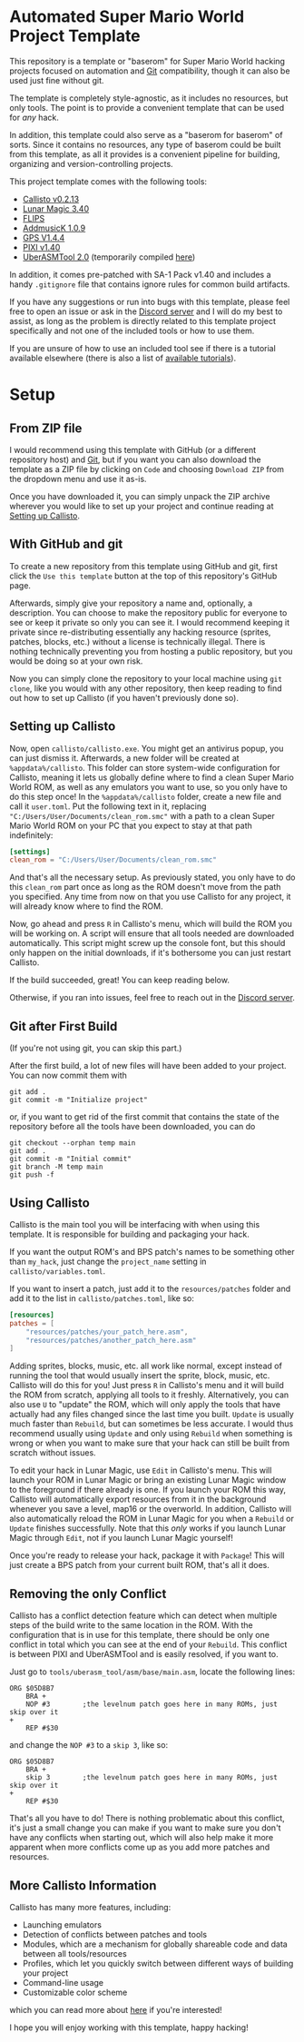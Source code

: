 # Automated Super Mario World Project Template

This repository is a template or "baserom" for Super Mario World hacking projects focused on automation and [Git](https://www.git-scm.com/) compatibility, 
though it can also be used just fine without git.

The template is completely style-agnostic, as it includes no resources, but only tools. The point is to provide a 
convenient template that can be used for *any* hack.

In addition, this template could also serve as a "baserom for baserom" of sorts. Since it contains no resources, any type of baserom could be built from this template, as all it provides is a convenient pipeline for building, organizing and version-controlling projects.

This project template comes with the following tools:

- [Callisto v0.2.13](https://github.com/Underrout/callisto/releases/tag/v0.2.13)
- [Lunar Magic 3.40](https://dl.smwcentral.net/35121/)
- [FLIPS](https://dl.smwcentral.net/11474/)
- [AddmusicK 1.0.9](https://dl.smwcentral.net/31558/)
- [GPS V1.4.4](https://dl.smwcentral.net/31515/)
- [PIXI v1.40](https://dl.smwcentral.net/32277/)
- [UberASMTool 2.0](https://github.com/Fernap/UberASMTool) (temporarily compiled [here](https://github.com/Underrout/UberASMTool/releases/tag/2.0-beta3))

In addition, it comes pre-patched with SA-1 Pack v1.40 and includes a handy `.gitignore` file that 
contains ignore rules for common build artifacts.

If you have any suggestions or run into bugs with this template, please feel free to open an issue or ask in the [Discord server](https://discord.gg/SbRM8mUjdE) and I will do 
my best to assist, as long as the problem is directly related to this template project specifically and not one 
of the included tools or how to use them.

If you are unsure of how to use an included tool see if there is a tutorial available elsewhere (there is also a list of [available tutorials](https://github.com/Underrout/callisto/wiki#what-should-i-know-before-reading-this)).


# Setup 

## From ZIP file

I would recommend using this template with GitHub (or a different repository host) and [Git](https://www.git-scm.com/), but 
if you want you can also download the template as a ZIP file by clicking on `Code` and choosing 
`Download ZIP` from the dropdown menu and use it as-is.

Once you have downloaded it, you can simply unpack the ZIP archive wherever you would like to set up your 
project and continue reading at [Setting up Callisto](#setting-up-callisto).

## With GitHub and git

To create a new repository from this template using GitHub and git, first click the `Use this template`
button at the top of this repository's GitHub page. 

Afterwards, simply give your repository a name and, optionally, a description. You can choose to make 
the repository public for everyone to see or keep it private so only you can see it. I would recommend 
keeping it private since re-distributing essentially any hacking resource (sprites, patches, blocks, etc.) 
without a license is technically illegal. There is nothing technically preventing you from hosting a public 
repository, but you would be doing so at your own risk.

Now you can simply clone the repository to your local machine using `git clone`, like you would 
with any other repository, then keep reading to find out how to set up Callisto (if you haven't previously done so).

## Setting up Callisto

Now, open `callisto/callisto.exe`. You might get an antivirus popup, you can just dismiss it. Afterwards, a new folder will be created at `%appdata%/callisto`. This folder can store system-wide configuration for Callisto, meaning it lets us globally define where to find a clean Super Mario World ROM, as well as any emulators you want to use, so you only have to do this step once! In the `%appdata%/callisto` folder, create a new file and call it `user.toml`. Put the following text in it, replacing `"C:/Users/User/Documents/clean_rom.smc"` with a path to a clean Super Mario World ROM on your PC that you expect to stay at that path indefinitely:

```toml
[settings]
clean_rom = "C:/Users/User/Documents/clean_rom.smc"
```

And that's all the necessary setup. As previously stated, you only have to do this `clean_rom` part once as long as the ROM doesn't move from the path you specified. Any time from now on that you use Callisto for any project, it will already know where to find the ROM.

Now, go ahead and press `R` in Callisto's menu, which will build the ROM you will be working on. A script will ensure that all tools needed are downloaded automatically. This script might screw up the console font, but this should only happen on the initial downloads, if it's bothersome you can just restart Callisto.

If the build succeeded, great! You can keep reading below.

Otherwise, if you ran into issues, feel free to reach out in the [Discord server](https://discord.gg/SbRM8mUjdE).

## Git after First Build

(If you're not using git, you can skip this part.)

After the first build, a lot of new files will have been added to your project. You can now commit them with
```
git add .
git commit -m "Initialize project"
```
or, if you want to get rid of the first commit that contains the 
state of the repository before all the tools have been downloaded, you can do
```
git checkout --orphan temp main
git add .
git commit -m "Initial commit"
git branch -M temp main
git push -f
```

## Using Callisto

Callisto is the main tool you will be interfacing with when using this template. It is responsible for building and packaging your hack.

If you want the output ROM's and BPS patch's names to be something other than `my_hack`, just change the `project_name` setting in `callisto/variables.toml`.

If you want to insert a patch, just add it to the `resources/patches` folder and add it to the list in `callisto/patches.toml`, like so:

```toml
[resources]
patches = [
    "resources/patches/your_patch_here.asm",
    "resources/patches/another_patch_here.asm"
]
```

Adding sprites, blocks, music, etc. all work like normal, except instead of running the tool that would usually insert the sprite, block, music, etc. Callisto will do this for you! Just press `R` in Callisto's menu and it will build the ROM from scratch, applying all tools to it freshly. Alternatively, you can also use `U` to "update" the ROM, which will only apply the tools that have actually had any files changed since the last time you built. `Update` is usually much faster than `Rebuild`, but can sometimes be less accurate. I would thus recommend usually using `Update` and only using `Rebuild` when something is wrong or when you want to make sure that your hack can still be built from scratch without issues.

To edit your hack in Lunar Magic, use `Edit` in Callisto's menu. This will launch your ROM in Lunar Magic or bring an existing Lunar Magic window to the foreground if there already is one. If you launch your ROM this way, Callisto will automatically export resources from it in the background whenever you save a level, map16 or the overworld. In addition, Callisto will also automatically reload the ROM in Lunar Magic for you when a `Rebuild` or `Update` finishes successfully. Note that this *only* works if you launch Lunar Magic through `Edit`, not if you launch Lunar Magic yourself!

Once you're ready to release your hack, package it with `Package`! This will just create a BPS patch from your current built ROM, that's all it does.

## Removing the only Conflict

Callisto has a conflict detection feature which can detect when multiple steps of the build write to the same location in the ROM. With the configuration that is in use for this template, there should be only one conflict in total which you can see at the end of your `Rebuild`. This conflict is between PIXI and UberASMTool and is easily resolved, if you want to.

Just go to `tools/uberasm_tool/asm/base/main.asm`, locate the following lines:

```
ORG $05D8B7
    BRA +
    NOP #3        ;the levelnum patch goes here in many ROMs, just skip over it
+
    REP #$30
```

and change the `NOP #3` to a `skip 3`, like so:

```
ORG $05D8B7
    BRA +
    skip 3        ;the levelnum patch goes here in many ROMs, just skip over it
+
    REP #$30
```

That's all you have to do! There is nothing problematic about this conflict, it's just a small change you can make if you want to make sure you don't have any conflicts when starting out, which will also help make it more apparent when more conflicts come up as you add more patches and resources.


## More Callisto Information

Callisto has many more features, including:

- Launching emulators
- Detection of conflicts between patches and tools
- Modules, which are a mechanism for globally shareable code and data between all tools/resources
- Profiles, which let you quickly switch between different ways of building your project
- Command-line usage
- Customizable color scheme

which you can read more about [here](https://github.com/Underrout/callisto/wiki) if you're interested!

I hope you will enjoy working with this template, happy hacking!
